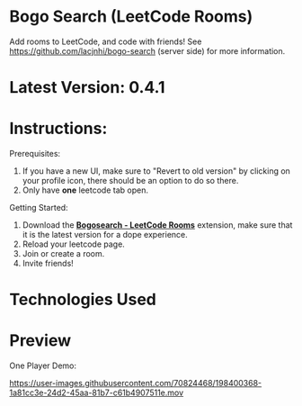 # Bogo Search (LeetCode Rooms)

Add rooms to LeetCode, and code with friends! See https://github.com/lacjnhi/bogo-search (server side) for more information.

# Latest Version: 0.4.1

# Instructions:

Prerequisites:

1. If you have a new UI, make sure to "Revert to old version" by clicking on your profile icon, there should be an option to do so there.
2. Only have **one** leetcode tab open.

Getting Started:

1. Download the **[Bogosearch - LeetCode Rooms](https://chrome.google.com/webstore/detail/bogosearch-leetcode-rooms/elcfbhjmhecbkfilbohmojhoiidpokjf?hl=en-US)** extension, make sure that it is the latest version for a dope experience.
2. Reload your leetcode page.
3. Join or create a room.
4. Invite friends!

# Technologies Used

# Preview

One Player Demo:

https://user-images.githubusercontent.com/70824468/198400368-1a81cc3e-24d2-45aa-81b7-c61b4907511e.mov
